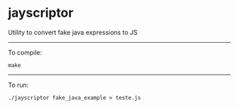 # jayscriptor
Utility to convert fake java expressions to JS

------------------------------------------------------------

To compile:
	
	make

------------------------------------------------------------

To run:

	./jayscriptor fake_java_example > teste.js